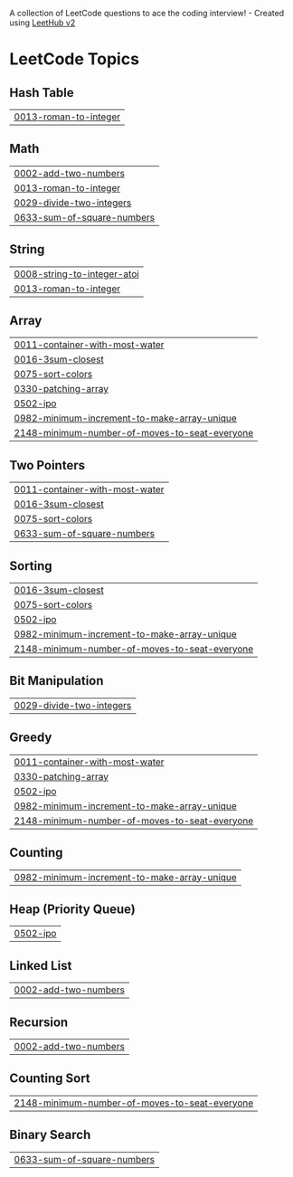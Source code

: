A collection of LeetCode questions to ace the coding interview! - Created using [LeetHub v2](https://github.com/arunbhardwaj/LeetHub-2.0)
<!---LeetCode Topics Start-->
# LeetCode Topics
## Hash Table
|  |
| ------- |
| [0013-roman-to-integer](https://github.com/AdityaSinha149/DSA/tree/master/0013-roman-to-integer) |
## Math
|  |
| ------- |
| [0002-add-two-numbers](https://github.com/AdityaSinha149/DSA/tree/master/0002-add-two-numbers) |
| [0013-roman-to-integer](https://github.com/AdityaSinha149/DSA/tree/master/0013-roman-to-integer) |
| [0029-divide-two-integers](https://github.com/AdityaSinha149/DSA/tree/master/0029-divide-two-integers) |
| [0633-sum-of-square-numbers](https://github.com/AdityaSinha149/DSA/tree/master/0633-sum-of-square-numbers) |
## String
|  |
| ------- |
| [0008-string-to-integer-atoi](https://github.com/AdityaSinha149/DSA/tree/master/0008-string-to-integer-atoi) |
| [0013-roman-to-integer](https://github.com/AdityaSinha149/DSA/tree/master/0013-roman-to-integer) |
## Array
|  |
| ------- |
| [0011-container-with-most-water](https://github.com/AdityaSinha149/DSA/tree/master/0011-container-with-most-water) |
| [0016-3sum-closest](https://github.com/AdityaSinha149/DSA/tree/master/0016-3sum-closest) |
| [0075-sort-colors](https://github.com/AdityaSinha149/DSA/tree/master/0075-sort-colors) |
| [0330-patching-array](https://github.com/AdityaSinha149/DSA/tree/master/0330-patching-array) |
| [0502-ipo](https://github.com/AdityaSinha149/DSA/tree/master/0502-ipo) |
| [0982-minimum-increment-to-make-array-unique](https://github.com/AdityaSinha149/DSA/tree/master/0982-minimum-increment-to-make-array-unique) |
| [2148-minimum-number-of-moves-to-seat-everyone](https://github.com/AdityaSinha149/DSA/tree/master/2148-minimum-number-of-moves-to-seat-everyone) |
## Two Pointers
|  |
| ------- |
| [0011-container-with-most-water](https://github.com/AdityaSinha149/DSA/tree/master/0011-container-with-most-water) |
| [0016-3sum-closest](https://github.com/AdityaSinha149/DSA/tree/master/0016-3sum-closest) |
| [0075-sort-colors](https://github.com/AdityaSinha149/DSA/tree/master/0075-sort-colors) |
| [0633-sum-of-square-numbers](https://github.com/AdityaSinha149/DSA/tree/master/0633-sum-of-square-numbers) |
## Sorting
|  |
| ------- |
| [0016-3sum-closest](https://github.com/AdityaSinha149/DSA/tree/master/0016-3sum-closest) |
| [0075-sort-colors](https://github.com/AdityaSinha149/DSA/tree/master/0075-sort-colors) |
| [0502-ipo](https://github.com/AdityaSinha149/DSA/tree/master/0502-ipo) |
| [0982-minimum-increment-to-make-array-unique](https://github.com/AdityaSinha149/DSA/tree/master/0982-minimum-increment-to-make-array-unique) |
| [2148-minimum-number-of-moves-to-seat-everyone](https://github.com/AdityaSinha149/DSA/tree/master/2148-minimum-number-of-moves-to-seat-everyone) |
## Bit Manipulation
|  |
| ------- |
| [0029-divide-two-integers](https://github.com/AdityaSinha149/DSA/tree/master/0029-divide-two-integers) |
## Greedy
|  |
| ------- |
| [0011-container-with-most-water](https://github.com/AdityaSinha149/DSA/tree/master/0011-container-with-most-water) |
| [0330-patching-array](https://github.com/AdityaSinha149/DSA/tree/master/0330-patching-array) |
| [0502-ipo](https://github.com/AdityaSinha149/DSA/tree/master/0502-ipo) |
| [0982-minimum-increment-to-make-array-unique](https://github.com/AdityaSinha149/DSA/tree/master/0982-minimum-increment-to-make-array-unique) |
| [2148-minimum-number-of-moves-to-seat-everyone](https://github.com/AdityaSinha149/DSA/tree/master/2148-minimum-number-of-moves-to-seat-everyone) |
## Counting
|  |
| ------- |
| [0982-minimum-increment-to-make-array-unique](https://github.com/AdityaSinha149/DSA/tree/master/0982-minimum-increment-to-make-array-unique) |
## Heap (Priority Queue)
|  |
| ------- |
| [0502-ipo](https://github.com/AdityaSinha149/DSA/tree/master/0502-ipo) |
## Linked List
|  |
| ------- |
| [0002-add-two-numbers](https://github.com/AdityaSinha149/DSA/tree/master/0002-add-two-numbers) |
## Recursion
|  |
| ------- |
| [0002-add-two-numbers](https://github.com/AdityaSinha149/DSA/tree/master/0002-add-two-numbers) |
## Counting Sort
|  |
| ------- |
| [2148-minimum-number-of-moves-to-seat-everyone](https://github.com/AdityaSinha149/DSA/tree/master/2148-minimum-number-of-moves-to-seat-everyone) |
## Binary Search
|  |
| ------- |
| [0633-sum-of-square-numbers](https://github.com/AdityaSinha149/DSA/tree/master/0633-sum-of-square-numbers) |
<!---LeetCode Topics End-->